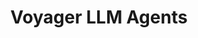---
title: "Voyager LLM Agents"
url: https://voyager.minedojo.org/
image: 1685135171000.png
tags: ["ml","llm"]
description: "gpt based agents (Minecraft)"
---